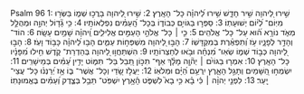 Psalm 96
1: שִׁ֣ירוּ לַ֭יהוָה שִׁ֣יר חָדָ֑שׁ שִׁ֥ירוּ לַ֝יהוָ֗ה כָּל־ הָאָֽרֶץ׃
2: שִׁ֣ירוּ לַ֭יהוָה בָּרֲכ֣וּ שְׁמ֑וֹ בַּשְּׂר֥וּ מִיּֽוֹם־ לְ֝י֗וֹם יְשׁוּעָתֽוֹ׃
3: סַפְּר֣וּ בַגּוֹיִ֣ם כְּבוֹד֑וֹ בְּכָל־ הָֽ֝עַמִּ֗ים נִפְלְאוֹתָֽיו׃
4: כִּ֥י גָ֘ד֤וֹל יְהוָ֣ה וּמְהֻלָּ֣ל מְאֹ֑ד נוֹרָ֥א ה֝֗וּא עַל־ כָּל־ אֱלֹהִֽים׃
5: כִּ֤י ׀ כָּל־ אֱלֹהֵ֣י הָעַמִּ֣ים אֱלִילִ֑ים וַֽ֝יהוָ֗ה שָׁמַ֥יִם עָשָֽׂה׃
6: הוֹד־ וְהָדָ֥ר לְפָנָ֑יו עֹ֥ז וְ֝תִפְאֶ֗רֶת בְּמִקְדָּשֽׁוֹ׃
7: הָב֣וּ לַ֭יהוָה מִשְׁפְּח֣וֹת עַמִּ֑ים הָב֥וּ לַ֝יהוָ֗ה כָּב֥וֹד וָעֹֽז׃
8: הָב֣וּ לַ֭יהוָה כְּב֣וֹד שְׁמ֑וֹ שְׂאֽוּ־ מִ֝נְחָ֗ה וּבֹ֥אוּ לְחַצְרוֹתָֽיו׃
9: הִשְׁתַּחֲו֣וּ לַ֭יהוָה בְּהַדְרַת־ קֹ֑דֶשׁ חִ֥ילוּ מִ֝פָּנָ֗יו כָּל־ הָאָֽרֶץ׃
10: אִמְר֤וּ בַגּוֹיִ֨ם ׀ יְה֘וָ֤ה מָלָ֗ךְ אַף־ תִּכּ֣וֹן תֵּ֭בֵל בַּל־ תִּמּ֑וֹט יָדִ֥ין עַ֝מִּ֗ים בְּמֵישָׁרִֽים׃
11: יִשְׂמְח֣וּ הַ֭שָּׁמַיִם וְתָגֵ֣ל הָאָ֑רֶץ יִֽרְעַ֥ם הַ֝יָּ֗ם וּמְלֹאֽוֹ׃
12: יַעֲלֹ֣ז שָׂ֭דַי וְכָל־ אֲשֶׁר־ בּ֑וֹ אָ֥ז יְ֝רַנְּנ֗וּ כָּל־ עֲצֵי־ יָֽעַר׃
13: לִפְנֵ֤י יְהוָ֨ה ׀ כִּ֬י בָ֗א כִּ֥י בָא֮ לִשְׁפֹּ֪ט הָ֫אָ֥רֶץ יִשְׁפֹּֽט־ תֵּבֵ֥ל בְּצֶ֑דֶק וְ֝עַמִּ֗ים בֶּאֱמוּנָתֽוֹ׃